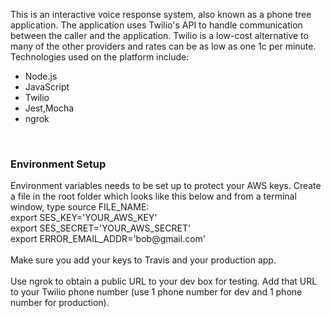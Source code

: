 ﻿This is an interactive voice response system, also known as a phone tree application.  The application uses Twilio's API to handle communication between the caller and the application.  Twilio is a low-cost alternative to many of the other providers and rates can be as low as one 1c per minute.  Technologies used on the platform include:<br/>
<ul>
<li>Node.js</li>
<li>JavaScript</li>
<li>Twilio</li>
<li>Jest,Mocha</li>
<li>ngrok</li>
</ul>
<br/>
<h3>Environment Setup</h3>
Environment variables needs to be set up to protect your AWS keys. Create a file in the root folder which looks like this below and from a terminal window, type source FILE_NAME:<br/>
export SES_KEY='YOUR_AWS_KEY'<br/>
export SES_SECRET='YOUR_AWS_SECRET'<br/>
export ERROR_EMAIL_ADDR='bob@gmail.com'
<br/><br/>
Make sure you add your keys to Travis and your production app.
<br/><br/>
Use ngrok to obtain a public URL to your dev box for testing.  Add that URL to your Twilio phone number (use 1 phone number for dev and 1 phone number for production).